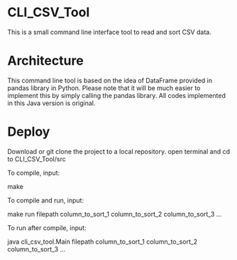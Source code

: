# CLI_CSV_Tool
This is a small command line interface tool to read and sort CSV data.

# Architecture
This command line tool is based on the idea of DataFrame provided in pandas library in Python.
Please note that it will be much easier to implement this by simply calling the pandas library.
All codes implemented in this Java version is original.

# Deploy
Download or git clone the project to a local repository.
open terminal and cd to CLI_CSV_Tool/src

To compile, input: 

  make
  
To compile and run, input: 

  make run filepath column_to_sort_1 column_to_sort_2 column_to_sort_3 ...
  
To run after compile, input:

  java cli_csv_tool.Main filepath column_to_sort_1 column_to_sort_2 column_to_sort_3 ...
